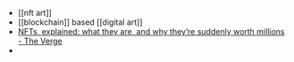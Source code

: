 - [[nft art]]
- [[blockchain]] based [[digital art]]
- [NFTs, explained: what they are, and why they’re suddenly worth millions - The Verge](https://www.theverge.com/22310188/nft-explainer-what-is-blockchain-crypto-art-faq)
- 